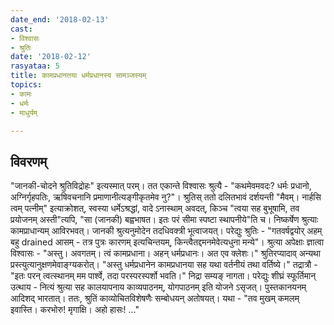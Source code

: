 ```yaml
---
date_end: '2018-02-13'
cast:
- विश्वासः
- श्रुतिः
date: '2018-02-12'
rasyataa: 5
title: कामप्रधानतया धर्मप्रधानस्य सामञ्जस्यम्
topics:
- कामः
- धर्मः
- माधुर्यम्

---
```


## विवरणम्
"जानकी-चोदने श्रुतिविद्रोहः" इत्यस्मात् परम्।
 तत एकान्ते विश्वासः श्रुत्यै - "कथमेवमवदः? धर्मः प्रधानो, अग्निर्गृहपतिः, ऋषिवचनानि प्रमाणानीत्यङ्गीकृतमेव नु?"। श्रुतिस् ततो दलितभावं दर्शयन्ती "मैवम्। नार्हसि त्वम् पत्नीम्" इत्याक्रोशत्, स्वस्या धर्मेऽश्रद्धां, वादे ऽनास्थाम् अवदत्, किञ्च "त्वया सह बुभूषामि, तव प्रयोजनम् अस्ती"त्यपि, "सा (जानकी) बह्वभाषत। इतः परं सीमा स्पष्टा स्थापनीये"ति च।
निष्कर्षेण श्रुत्याः कामप्राधान्यम् आविरभवत्। जानकी श्रुत्यनुमोदेन तदधिवक्त्री भूत्वाजयत्। परेद्युः श्रुतिः - "गतवर्षद्वयोर् अहम् बहु drained आसम् - तत्र पुत्रः कारणम् इत्यचिन्तयम्, किन्त्वैतद्दमनमेवेत्यधुना मन्ये"।
श्रुत्या अपेक्षाः ज्ञात्वा विश्वासः - "अस्तु। अवगतम्। त्वं कामप्रधाना। अहन् धर्मप्रधानः। अत एव क्लेशः।" श्रुतिरप्यादाव् अन्यथा प्रस्त्युत्यानुक्षणमेवाङ्ग्यकरोत्। "अस्तु धर्मप्रधानेन कामप्रधानया सह यथा वर्तनीयं तथा वर्तिष्ये।" तद्रात्रौ - "इतः परन् त्वत्स्थानम् मम पार्श्वे, तदा परस्परस्पर्शो भवति।" निद्रा सम्यङ् नागता। परेद्युः शीघ्रं स्फूर्तिमान् उत्थाय - नित्यं श्रुत्या सह कालयापनाय काव्यपाठनम्, योगपाठनम् इति योजने ऽसृजत्। पुस्तकानयनम् आदिशद् भारतात्। ततः, श्रुतिं काव्योचितविशेषणैः सम्बोधयन् अतोषयत्। यथा - "तव मुखम् कमलम् इवास्ति। करभोरु! मृगाक्षि। अहो हासः! …"

